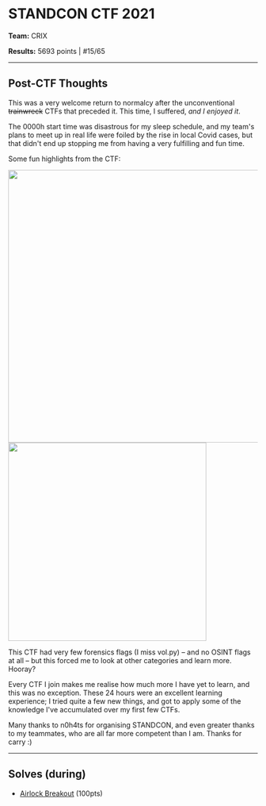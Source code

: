 # STANDCON CTF 2021 

**Team:** CRIX

**Results:** 5693 points | #15/65

----

## Post-CTF Thoughts

This was a very welcome return to normalcy after the unconventional ~~trainwreck~~ CTFs that preceded it. This time, I suffered, *and I enjoyed it*.

The 0000h start time was disastrous for my sleep schedule, and my team's plans to meet up in real life were foiled by the rise in local Covid cases, but that didn't end up stopping me from having a very fulfilling and fun time.

Some fun highlights from the CTF:

<img src="https://user-images.githubusercontent.com/40383042/126878676-11b04d2d-98c2-4018-8bb7-23274845f94e.png" width="550" />
<img src="https://user-images.githubusercontent.com/40383042/126878679-b7384e11-25a3-4707-9cdd-47e97a6471cc.png" width="400" />

This CTF had very few forensics flags (I miss vol.py) – and no OSINT flags at all – but this forced me to look at other categories and learn more. Hooray?

Every CTF I join makes me realise how much more I have yet to learn, and this was no exception. These 24 hours were an excellent learning experience; I tried quite a few new things, and got to apply some of the knowledge I've accumulated over my first few CTFs.

Many thanks to n0h4ts for organising STANDCON, and even greater thanks to my teammates, who are all far more competent than I am. Thanks for carry :)

----

## Solves (during)

* [Airlock Breakout](Airlock%20Breakout) (100pts)
<!--
* [Ancient Computing](Ancient%20Computing) (100pts)
* [Astronaut Document](Astronaut%20Document) (230pts)
* [Substitution Extreme](Substitution%20Extreme) (728pts)
* [Space University of Interior Design](Space%20University%20of%20Interior%20Design) (728pts)
-->

<!--
## Solves (after)
* [Specimens]()
* [Mend the Lift to Space]()
* [Transmission]()
-->

<!---

----

Check out my teammate's write-ups here: [@ThinkerPal's STANDCON 2021 write-ups]()

--->
